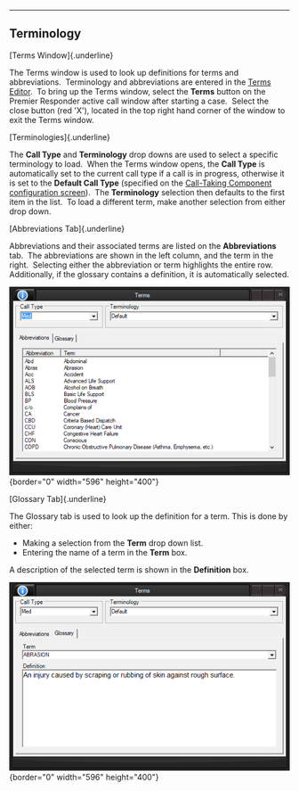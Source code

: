   -----------------
  **Terminology**
  -----------------

[Terms Window]{.underline}

The Terms window is used to look up definitions for terms and
abbreviations.  Terminology and abbreviations are entered in the [Terms
Editor](Terms%20Editor.htm).  To bring up the Terms window, select the
**Terms** button on the Premier Responder active call window after
starting a case.  Select the close button (red \'X\'), located in the
top right hand corner of the window to exit the Terms window.

[Terminologies]{.underline}

The **Call Type** and **Terminology** drop downs are used to select a
specific terminology to load.  When the Terms window opens, the **Call
Type** is automatically set to the current call type if a call is in
progress, otherwise it is set to the **Default Call Type** (specified on
the [Call-Taking Component configuration
screen](Call-Taking%20Component%20Settings.htm)).  The **Terminology**
selection then defaults to the first item in the list.  To load a
different term, make another selection from either drop down.

[Abbreviations Tab]{.underline}

Abbreviations and their associated terms are listed on the
**Abbreviations** tab.  The abbreviations are shown in the left column,
and the term in the right.  Selecting either the abbreviation or term
highlights the entire row.  Additionally, if the glossary contains a
definition, it is automatically selected.

![](Medical%20Terms_files/image001.png){border="0" width="596"
height="400"}

[Glossary Tab]{.underline}

The Glossary tab is used to look up the definition for a term. This is
done by either:

-   Making a selection from the **Term** drop down list.
-   Entering the name of a term in the **Term** box.

A description of the selected term is shown in the **Definition** box.

![](Medical%20Terms_files/image002.png){border="0" width="596"
height="400"}
